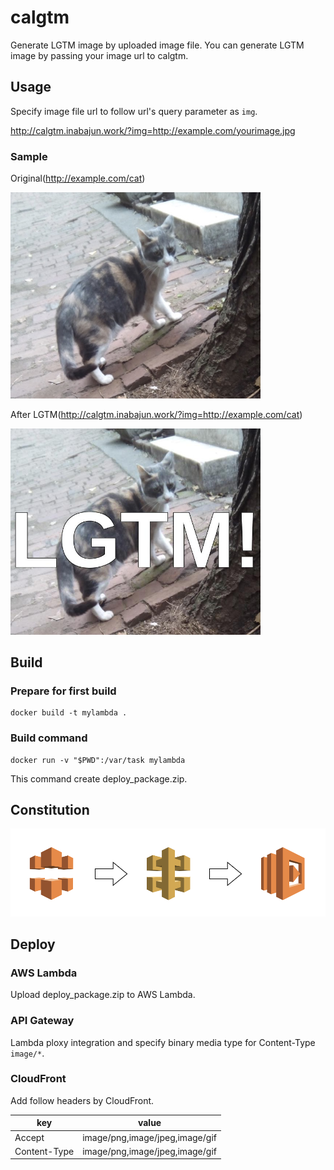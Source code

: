 # calgtm
Generate LGTM image by uploaded image file. You can generate LGTM image by passing your image url to calgtm.

## Usage

Specify image file url to follow url's query parameter as `img`.

http://calgtm.inabajun.work/?img=http://example.com/yourimage.jpg

### Sample

Original(http://example.com/cat)

<img src="./sample_before.jpg" width="400">

After LGTM(http://calgtm.inabajun.work/?img=http://example.com/cat)

<img src="./sample_after.jpg" width="400">


## Build
### Prepare for first build
```
docker build -t mylambda .
```
### Build command
```
docker run -v "$PWD":/var/task mylambda
```
This command create deploy_package.zip.

## Constitution
![](./constitution.png)

## Deploy
### AWS Lambda
Upload deploy_package.zip to AWS Lambda.

### API Gateway
Lambda ploxy integration and specify binary media type for Content-Type `image/*`.

### CloudFront
Add follow headers by CloudFront.

| key | value |
----|---- 
| Accept | image/png,image/jpeg,image/gif |
| Content-Type | image/png,image/jpeg,image/gif |
